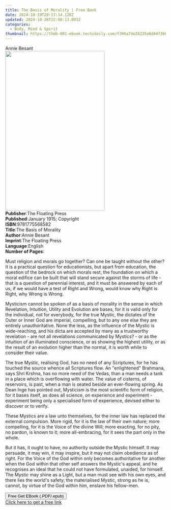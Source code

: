 ```yaml
---
title: The Basis of Morality | Free Book
date: 2024-10-19T20:17:14.126Z
updated: 2024-10-26T22:08:13.093Z
categories:
  - Body, Mind & Spirit
thumbnail: https://thmb-001-ebook.techidaily.com/f396a7de28235a6d44f366c27f8354f76097a9d0baffb56ee2053b4a36983261.jpg
---
```

<main id="book-container">
  <div class="flex flex-col">
    <div class="book-brief flex-1 py-6 px-4 sm:p-6 md:py-10 md:px-8">
      <!-- brief-->
      <div class="book-brief-main">Annie Besant</div>
    </div>
    <div
      class="book-meta-info flex-1 grid gap-4 col-start-1 col-end-3 row-start-1 sm:mb-6 sm:grid-cols-4 lg:gap-6 lg:col-start-2 lg:row-end-6 lg:row-span-6 lg:mb-0"
    >
      <div
        class="book-meta-info-left place-content-center mt-4 p-4 text-sm leading-6 col-start-2 col-span-2 dark:text-slate-400"
      >
        <img
          class="w-full h-500 object-cover rounded-lg sm:h-255 sm:col-span-2 lg:col-span-full"
          src="https://img-001-ebook.techidaily.com/22e7a3b834317dc4ceff5665bbe1ab2bc51556fbc8925478bd97a0ef77e9bc90.jpg"
          alt=""
          width="312"
          height="500"
        />
      </div>
      <div
        class="book-meta-info-right mt-2 col-start-1 row-start-2 col-span-3 self-center"
      >
        <!-- meta data  -->
        <div class="flex flex-col px-4 md:px-8">
          <div class="flex-1">
            <strong>Publisher</strong>:<span class="px-2"
              >The Floating Press</span
            >
          </div>
          <div class="flex-1">
            <strong>Published</strong>:<span class="px-2"
              >January 1915; Copyright</span
            >
          </div>
          <div class="flex-1">
            <strong>ISBN</strong>:<span class="px-2">9781775568582</span>
          </div>
          <div class="flex-1">
            <strong>Title</strong>:<span class="px-2"
              >The Basis of Morality</span
            >
          </div>
          <div class="flex-1">
            <strong>Author</strong>:<span class="px-2">Annie Besant</span>
          </div>
          <div class="flex-1">
            <strong>Imprint</strong>:<span class="px-2"
              >The Floating Press</span
            >
          </div>
          <div class="flex-1">
            <strong>Language</strong>:<span class="px-2">English</span>
          </div>
          <div class="flex-1">
            <strong>Number of Pages</strong>:<span class="px-2"></span>
          </div>
        </div>
      </div>
    </div>
    <div class="book-description flex-1 py-6 px-4 sm:p-6 md:py-10 md:px-8">
      <div class="book-description-main">
        <div accordion-content="" id="description">
          <p>
            Must religion and morals go together? Can one be taught without the
            other? It is a practical question for educationists, but apart from
            education, the question of the bedrock on which morals rest, the
            foundation on which a moral edifice can be built that will stand
            secure against the storms of life - that is a question of perennial
            interest, and it must be answered by each of us, if we would have a
            test of Right and Wrong, would know why Right is Right, why Wrong is
            Wrong.
          </p>
          <p>
            Mysticism cannot be spoken of as a basis of morality in the sense in
            which Revelation, Intuition, Utility and Evolution are bases, for it
            is valid only for the individual, not for everybody, for the true
            Mystic, the dictates of the Outer or Inner God are imperial,
            compelling, but to any one else they are entirely unauthoritative.
            None the less, as the influence of the Mystic is wide-reaching, and
            his dicta are accepted by many as a trustworthy revelation - are not
            all revelations communicated by Mystics? - or as the intuition of an
            illuminated conscience, or as showing the highest utility, or as the
            result of an evolution higher than the normal, it is worth while to
            consider their value.
          </p>
          <p>
            The true Mystic, realising God, has no need of any Scriptures, for
            he has touched the source whence all Scriptures flow. An
            "enlightened" Brahmana, says Shri Krshna, has no more need of the
            Vedas, than a man needs a tank in a place which is overflowing with
            water. The value of cisterns, of reservoirs, is past, when a man is
            seated beside an ever-flowing spring. As Dean Inge has pointed out,
            Mysticism is the most scientific form of religion, for it bases
            itself, as does all science, on experience and experiment -
            experiment being only a specialised form of experience, devised
            either to discover or to verify.
          </p>
          <p>
            These Mystics are a law unto themselves, for the inner law has
            replaced the external compulsion. More rigid, for it is the law of
            their own nature; more compelling, for it is the Voice of the divine
            Will; more exacting, for no pity, no pardon, is known to it; more
            all-embracing, for it sees the part only in the whole.
          </p>
          <p>
            But it has, it ought to have, no authority outside the Mystic
            himself. It may persuade, it may win, it may inspire, but it may not
            claim obedience as of right. For the Voice of the God within only
            becomes authoritative for another when the God within that other
            self answers the Mystic's appeal, and he recognises an ideal that he
            could not have formulated, unaided, for himself. The Mystic may
            shine as a Light, but a man must see with his own eyes, and there
            lies the world's safety; the materialised Mystic, strong as he is,
            cannot, by virtue of the God within him, enslave his fellow-men.
          </p>
        </div>
        <div class="accordion-fader"></div>
      </div>
    </div>
    <div class="book-excerpts flex-1 py-6 px-4 sm:p-6 md:py-10 md:px-8"></div>
    <div
      class="book-about-author flex-1 py-6 px-4 sm:p-6 md:py-10 md:px-8"
    ></div>
    <div class="book-free-get flex-1 py-6 px-4 sm:p-6 md:py-10 md:px-8">
      <button
        id="btn-free-get"
        class="bg-blue-500 hover:bg-blue-700 text-white font-bold py-2 px-4 rounded"
      >
        Free Get EBook (.PDF/.epub)
      </button>
      <div id="countdown-display" class="px-2 text-lg mt-2"></div>
      <a
        id="free-link"
        class="hidden bg-blue-500 hover:bg-blue-700 text-white font-bold py-2 px-4 rounded"
        href="https://www.ebooks.com/en-us/book/435855/the-basis-of-morality/annie-besant/"
        target="_blank"
        >Click here to get a free link</a
      >
    </div>
    <script>
      let countdownTime = 0;
      let countdownInterval = null;
      document
        .getElementById('btn-free-get')
        .addEventListener('click', startCountdown);
      function startCountdown() {
        countdownTime = new Date().getTime() + 60000 * 3;
        countdownInterval = setInterval(updateCountdown, 1000);
        document.getElementById('btn-free-get').disabled = true;
        document
          .getElementById('btn-free-get')
          .classList.add('bg-gray-500', 'cursor-not-allowed');
      }
      function updateCountdown() {
        let currentTime = new Date().getTime();
        let timeLeft = countdownTime - currentTime;
        let secondsLeft = Math.floor(timeLeft / 1000);
        document.getElementById('countdown-display').innerHTML =
          `Remaining time: ${secondsLeft} seconds.`;
        if (secondsLeft <= 0) {
          clearInterval(countdownInterval);
          document.getElementById('btn-free-get').classList.add('hidden');
          document.getElementById('free-link').classList.remove('hidden');
          document.getElementById('countdown-display').innerHTML = '';
        }
      }
    </script>
  </div>
</main>

<ins class="adsbygoogle"
      style="display:block"
      data-ad-client="ca-pub-7571918770474297"
      data-ad-slot="8358498916"
      data-ad-format="auto"
      data-full-width-responsive="true"></ins>
    